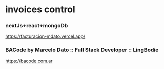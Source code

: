 # invoices control
### nextJs+react+mongoDb
https://facturacion-mdato.vercel.app/

### BACode by Marcelo Dato :: Full Stack Developer :: LingBodie
https://bacode.com.ar
